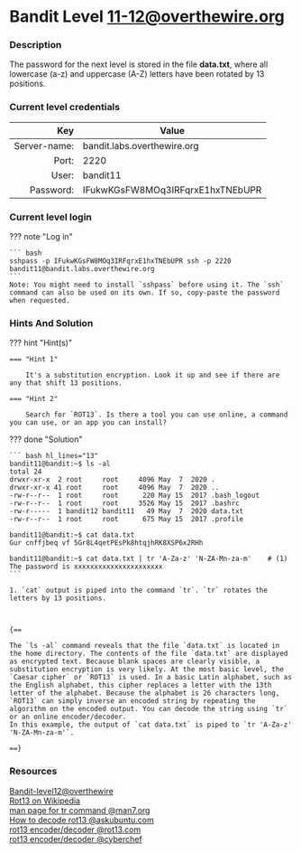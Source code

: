 # Bandit Level 11-12@overthewire.org

### Description
The password for the next level is stored in the file **data.txt**, where all lowercase (a-z) and uppercase (A-Z) letters have been rotated by 13 positions.

### Current level credentials
Key                        | Value
-------------------------: |----------------------------------------
Server-name:               | bandit.labs.overthewire.org
Port:                      | 2220
User:                      | bandit11
Password:                  | IFukwKGsFW8MOq3IRFqrxE1hxTNEbUPR


### Current level login
??? note "Log in"

    ``` bash
    sshpass -p IFukwKGsFW8MOq3IRFqrxE1hxTNEbUPR ssh -p 2220 bandit11@bandit.labs.overthewire.org
    ```
    Note: You might need to install `sshpass` before using it. The `ssh` command can also be used on its own. If so, copy-paste the password when requested. 

### Hints And Solution


??? hint "Hint(s)"

    === "Hint 1"

        It's a substitution encryption. Look it up and see if there are any that shift 13 positions. 

    === "Hint 2"

        Search for `ROT13`. Is there a tool you can use online, a command you can use, or an app you can install? 




??? done "Solution"

    ``` bash hl_lines="13"
    bandit11@bandit:~$ ls -al  
    total 24  
    drwxr-xr-x  2 root     root     4096 May  7  2020 .  
    drwxr-xr-x 41 root     root     4096 May  7  2020 ..  
    -rw-r--r--  1 root     root      220 May 15  2017 .bash_logout  
    -rw-r--r--  1 root     root     3526 May 15  2017 .bashrc  
    -rw-r-----  1 bandit12 bandit11   49 May  7  2020 data.txt  
    -rw-r--r--  1 root     root      675 May 15  2017 .profile  

    bandit11@bandit:~$ cat data.txt    
    Gur cnffjbeq vf 5Gr8L4qetPEsPk8htqjhRK8XSP6x2RHh  

    bandit11@bandit:~$ cat data.txt | tr 'A-Za-z' 'N-ZA-Mn-za-m'    # (1)
    The password is xxxxxxxxxxxxxxxxxxxxxx
    ```
    
    1. `cat` output is piped into the command `tr`. `tr` rotates the letters by 13 positions. 



    {==
    
    The `ls -al` command reveals that the file `data.txt` is located in the home directory. The contents of the file `data.txt` are displayed as encrypted text. Because blank spaces are clearly visible, a substitution encryption is very likely. At the most basic level, the `Caesar cipher` or `ROT13` is used. In a basic Latin alphabet, such as the English alphabet, this cipher replaces a letter with the 13th letter of the alphabet. Because the alphabet is 26 characters long, `ROT13` can simply inverse an encoded string by repeating the algorithm on the encoded output. You can decode the string using `tr` or an online encoder/decoder. 
    In this example, the output of `cat data.txt` is piped to `tr 'A-Za-z' 'N-ZA-Mn-za-m'`. 

    ==}




### Resources

[Bandit-level12@overthewire](https://overthewire.org/wargames/bandit/bandit12.html)     
[Rot13 on Wikipedia](https://en.wikipedia.org/wiki/Rot13)       
[man page for tr command @man7.org](https://man7.org/linux/man-pages/man1/tr.1.html)        
[How to decode rot13 @askubuntu.com](https://askubuntu.com/questions/1085069/how-can-i-decode-a-file-where-each-letter-has-been-replaced-with-the-letter-13-l)      
[rot13 encoder/decoder @rot13.com](https://rot13.com/)      
[rot13 encoder/decoder @cyberchef](https://gchq.github.io/CyberChef/#recipe=ROT13(true,true,false,13)&input=R3VyIGNuZmZqYmVxIHZm)       


  









    




 

